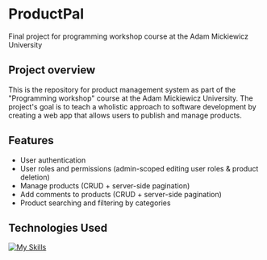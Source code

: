 # ProductPal 
Final project for programming workshop course at the Adam Mickiewicz University

## Project overview

This is the repository for product management system as part of the "Programming workshop" course at the Adam Mickiewicz University. The project's goal is to teach a wholistic approach to software development by creating a web app that allows users to publish and manage products.

## Features

- User authentication
- User roles and permissions (admin-scoped editing user roles & product deletion)
- Manage products (CRUD + server-side pagination)
- Add comments to products (CRUD + server-side pagination)
- Product searching and filtering by categories

## Technologies Used

[![My Skills](https://skillicons.dev/icons?i=react,typescript,tailwind,firebase,git,github&theme=dark)](https://skillicons.dev)
